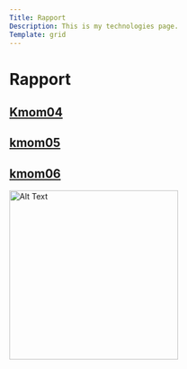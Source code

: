 ```yaml
---
Title: Rapport
Description: This is my technologies page.
Template: grid
---
```

<div class="rapport">
<h1>Rapport</h1>

<div class="links">

<h2><a href="kmom04">Kmom04</a></h2>
<h2><a href="kmom05">kmom05</a></h2>
<h2><a href="kmom06">kmom06</a></h2>

</div>
<img class="r-img" src="image/rapport.png" width="300" alt="Alt Text" >

</div>



